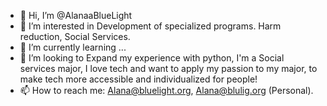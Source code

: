 - 👋 Hi, I’m @AlanaaBlueLight
- 👀 I’m interested in Development of specialized programs. Harm reduction, Social Services.
- 🌱 I’m currently learning ...
- 💞️ I’m looking to Expand my experience with python, I'm a Social services major, I love tech and want to apply my passion to my major, to make tech more accessible and individualized for people!
- 📫 How to reach me: Alana@bluelight.org, Alana@blulig.org (Personal).

<!---
AlanaaBlueLight/AlanaaBlueLight is a ✨ special ✨ repository because its `README.md` (this file) appears on your GitHub profile.
You can click the Preview link to take a look at your changes.
--->
